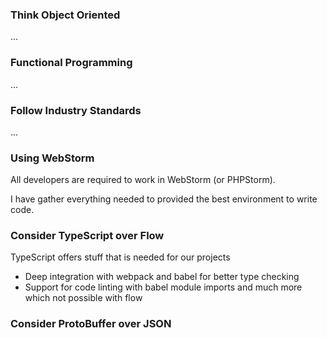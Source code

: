 
### Think Object Oriented

...


### Functional Programming

...


### Follow Industry Standards

...


### Using WebStorm

All developers are required to work in WebStorm (or PHPStorm).

I have gather everything needed to provided the best environment to write code. 


### Consider TypeScript over Flow

TypeScript offers stuff that is needed for our projects

- Deep integration with webpack and babel for better type checking
- Support for code linting with babel module imports and much more which not possible with flow


### Consider ProtoBuffer over JSON 

